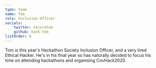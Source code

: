 ```yaml
---
type: team
name: Tom
role: Inclusion Officer
socials:
    twitter: securatom
    github: hack-tom
listOrder: 4
---
```


Tom is this year's Hackathon Society Inclusion Officer, and a very tired
Ethical Hacker. He's in his final year so has naturally decided to focus his
time on attending hackathons and organising CovHack2020.
